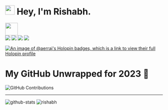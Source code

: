 <h1><img src="https://emojis.slackmojis.com/emojis/images/1531849430/4246/blob-sunglasses.gif?1531849430" width="30"/> <span> Hey, I'm Rishabh. </span></h1>

<img src="https://readme-typing-svg.herokuapp.com?vCenter=true&width=500&lines=Student+Developer+and+Engineer;" height="40"/>

<div>
    <a href="mailto:rraj09102002@gmail.com">
        <img src="https://img.shields.io/badge/-rraj09102002@gmail.com-7B83EB?&style=for-the-badge&logo=Gmail&logoColor=white"></a>  
    <a href="https://www.instagram.com/raj.rishabhh/">   
        <img src="https://img.shields.io/badge/@aerraj_-%23E4405F.svg?&style=for-the-badge&logo=instagram&logoColor=white"></a>  
    <a href="https://www.linkedin.com/in/rishabh-raj-1235771a2/">
        <img src="https://img.shields.io/badge/Rishabh-%230077B5.svg?&style=for-the-badge&logo=linkedin&logoColor=white"></a> 
    <img src="https://komarev.com/ghpvc/?username=aerraj&color=brightgreen&style=for-the-badge">
</div>

[![An image of @aerraj's Holopin badges, which is a link to view their full Holopin profile](https://holopin.me/aerraj)](https://holopin.io/@aerraj)

# My GitHub Unwrapped for 2023 🤩

![GitHub Contributions](https://github.com/aerraj/aerraj/assets/61013804/05143bd9-4229-4623-a34e-d919b1737532)

---

<p><img src="https://github-readme-streak-stats.herokuapp.com/?user=aerraj&theme=dark&theme=vue-dark" alt="github-stats">    
    <img src="https://github-readme-stats.vercel.app/api/top-langs?username=aerraj&show_icons=true&locale=en&layout=compact" alt="rishabh" />
</p>



